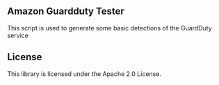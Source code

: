 ## Amazon Guardduty Tester

This script is used to generate some basic detections of the GuardDuty service

## License

This library is licensed under the Apache 2.0 License. 
